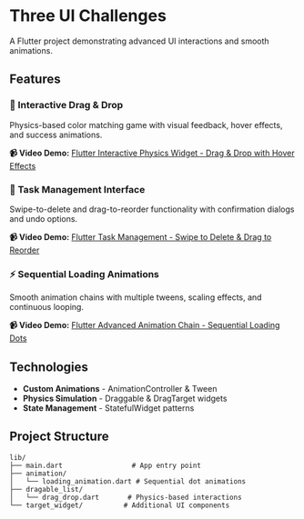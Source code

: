# Three UI Challenges

A Flutter project demonstrating advanced UI interactions and smooth animations.

## Features

### 🎯 Interactive Drag & Drop
Physics-based color matching game with visual feedback, hover effects, and success animations.

**📹 Video Demo:** [Flutter Interactive Physics Widget - Drag & Drop with Hover Effects](video-link-here)

### 📱 Task Management Interface  
Swipe-to-delete and drag-to-reorder functionality with confirmation dialogs and undo options.

**📹 Video Demo:** [Flutter Task Management - Swipe to Delete & Drag to Reorder](video-link-here)

### ⚡ Sequential Loading Animations
Smooth animation chains with multiple tweens, scaling effects, and continuous looping.

**📹 Video Demo:** [Flutter Advanced Animation Chain - Sequential Loading Dots](video-link-here)

## Technologies

- **Custom Animations** - AnimationController & Tween
- **Physics Simulation** - Draggable & DragTarget widgets
- **State Management** - StatefulWidget patterns



## Project Structure

```
lib/
├── main.dart                 # App entry point
├── animation/               
│   └── loading_animation.dart # Sequential dot animations
├── dragable_list/          
│   └── drag_drop.dart       # Physics-based interactions
└── target_widget/          # Additional UI components
```
